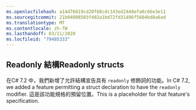 ```yaml
---
ms.openlocfilehash: a14d76019cd20f68cdc143ed2448efa0c66e3e11
ms.sourcegitcommit: 21b04008503f402a1bd72fd31496f5604bd8a6ad
ms.translationtype: MT
ms.contentlocale: zh-TW
ms.lasthandoff: 03/11/2020
ms.locfileid: "79485333"
---
```

## <a name="readonly-structs"></a><span data-ttu-id="1c386-101">Readonly 結構</span><span class="sxs-lookup"><span data-stu-id="1c386-101">Readonly structs</span></span>

<span data-ttu-id="1c386-102">在C# 7.2 中，我們新增了允許結構宣告具有 `readonly` 修飾詞的功能。</span><span class="sxs-lookup"><span data-stu-id="1c386-102">In C# 7.2, we added a feature permitting a struct declaration to have the `readonly` modifier.</span></span>  <span data-ttu-id="1c386-103">這是該功能規格的預留位置。</span><span class="sxs-lookup"><span data-stu-id="1c386-103">This is a placeholder for that feature's specification.</span></span>
